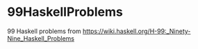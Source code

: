 # 99HaskellProblems
99 Haskell problems from https://wiki.haskell.org/H-99:_Ninety-Nine_Haskell_Problems
